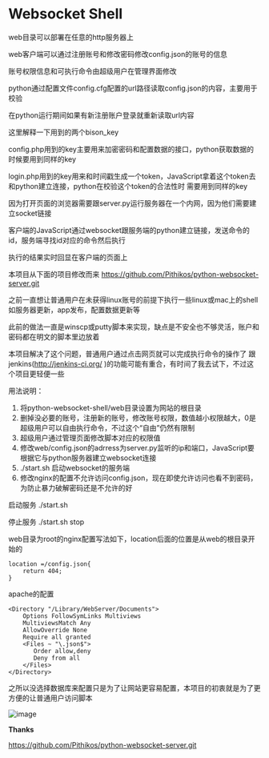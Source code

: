 Websocket Shell
=======================
 web目录可以部署在任意的http服务器上
 
 web客户端可以通过注册账号和修改密码修改config.json的账号的信息
 
 账号权限信息和可执行命令由超级用户在管理界面修改
 
 python通过配置文件config.cfg配置的url路径读取config.json的内容，主要用于校验
 
 在python运行期间如果有新注册账户登录就重新读取url内容

 这里解释一下用到的两个bison_key

 config.php用到的key主要用来加密密码和配置数据的接口，python获取数据的时候要用到同样的key
 
 login.php用到的key用来和时间戳生成一个token，JavaScript拿着这个token去和python建立连接，python在校验这个token的合法性时
 需要用到同样的key

 
 因为打开页面的浏览器需要跟server.py运行服务器在一个内网，因为他们需要建立socket链接
 
 客户端的JavaScript通过websocket跟服务端的python建立链接，发送命令的id，服务端寻找id对应的命令然后执行
 
 执行的结果实时回显在客户端的页面上

本项目从下面的项目修改而来
https://github.com/Pithikos/python-websocket-server.git

之前一直想让普通用户在未获得linux账号的前提下执行一些linux或mac上的shell
如服务器更新，app发布，配置数据更新等

此前的做法一直是winscp或putty脚本来实现，缺点是不安全也不够灵活，账户和密码都在明文的脚本里边放着

本项目解决了这个问题，普通用户通过点击网页就可以完成执行命令的操作了
跟jenkins(http://jenkins-ci.org/ )的功能可能有重合，有时间了我去试下，不过这个项目更轻便一些




用法说明：

1. 	将python-websocket-shell/web目录设置为网站的根目录
2. 	删掉没必要的账号，注册新的账号，修改账号权限，数值越小权限越大，0是超级用户可以自由执行命令，不过这个“自由”仍然有限制
3. 	超级用户通过管理页面修改脚本对应的权限值
4. 	修改web/config.json的adrress为server.py监听的ip和端口，JavaScript要根据它与python服务器建立websocket连接
5. 	./start.sh 启动websocket的服务端
6. 	修改nginx的配置不允许访问config.json，现在即使允许访问也看不到密码，为防止暴力破解密码还是不允许的好

启动服务 ./start.sh

停止服务 ./start.sh stop

web目录为root的nginx配置写法如下，location后面的位置是从web的根目录开始的

	location =/config.json{ 
		return 404; 
	} 
	
apache的配置

	<Directory "/Library/WebServer/Documents">
	    Options FollowSymLinks Multiviews
	    MultiviewsMatch Any
	    AllowOverride None
	    Require all granted
	    <Files ~ "\.json$">
	       Order allow,deny
	       Deny from all
	    </Files>
	</Directory>


之所以没选择数据库来配置只是为了让网站更容易配置，本项目的初衷就是为了更方便的让普通用户访问脚本

![image](https://github.com/zhulangen/python-websocket-shell/blob/master/shell.jpg)


**Thanks**

https://github.com/Pithikos/python-websocket-server.git
